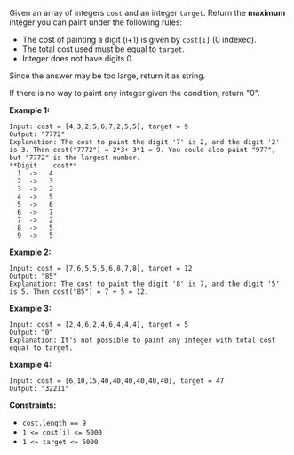 Given an array of integers `cost` and an integer `target`. Return the
**maximum** integer you can paint under the following rules:

  * The cost of painting a digit (i+1) is given by `cost[i]` (0 indexed).
  * The total cost used must be equal to `target`.
  * Integer does not have digits 0.

Since the answer may be too large, return it as string.

If there is no way to paint any integer given the condition, return "0".



**Example 1:**

    
    
    Input: cost = [4,3,2,5,6,7,2,5,5], target = 9
    Output: "7772"
    Explanation: The cost to paint the digit '7' is 2, and the digit '2' is 3. Then cost("7772") = 2*3+ 3*1 = 9. You could also paint "977", but "7772" is the largest number.
    **Digit    cost**
      1  ->   4
      2  ->   3
      3  ->   2
      4  ->   5
      5  ->   6
      6  ->   7
      7  ->   2
      8  ->   5
      9  ->   5
    

**Example 2:**

    
    
    Input: cost = [7,6,5,5,5,6,8,7,8], target = 12
    Output: "85"
    Explanation: The cost to paint the digit '8' is 7, and the digit '5' is 5. Then cost("85") = 7 + 5 = 12.
    

**Example 3:**

    
    
    Input: cost = [2,4,6,2,4,6,4,4,4], target = 5
    Output: "0"
    Explanation: It's not possible to paint any integer with total cost equal to target.
    

**Example 4:**

    
    
    Input: cost = [6,10,15,40,40,40,40,40,40], target = 47
    Output: "32211"
    



**Constraints:**

  * `cost.length == 9`
  * `1 <= cost[i] <= 5000`
  * `1 <= target <= 5000`

